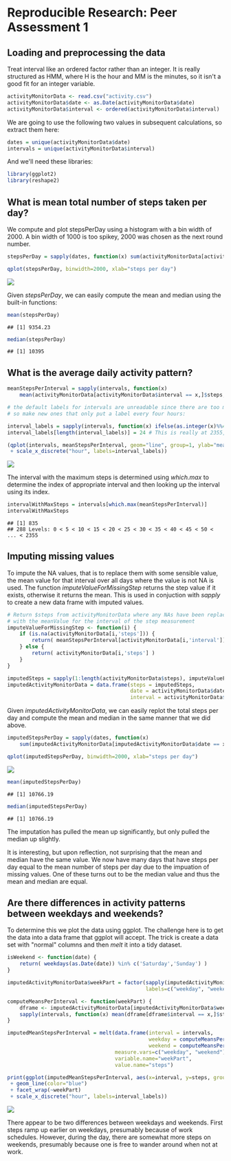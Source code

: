 # Reproducible Research: Peer Assessment 1


## Loading and preprocessing the data

Treat interval like an ordered factor rather than an integer. It is really structured as HMM, where H is the hour and MM is the
minutes, so it isn't a good fit for an integer variable.


```r
activityMonitorData <- read.csv("activity.csv")
activityMonitorData$date <- as.Date(activityMonitorData$date)
activityMonitorData$interval <- ordered(activityMonitorData$interval)
```

We are going to use the following two values in subsequent calculations, so extract them here:


```r
dates = unique(activityMonitorData$date)
intervals = unique(activityMonitorData$interval)
```

And we'll need these libraries:


```r
library(ggplot2)
library(reshape2)
```

## What is mean total number of steps taken per day?

We compute and plot stepsPerDay using a histogram with a bin width of 2000. A bin width of 1000 is too spikey, 2000 was 
chosen as the next round number. 



```r
stepsPerDay = sapply(dates, function(x) sum(activityMonitorData[activityMonitorData$date == x,]$steps, na.rm=TRUE))

qplot(stepsPerDay, binwidth=2000, xlab="steps per day")
```

![](PA1_template_files/figure-html/unnamed-chunk-4-1.png) 

Given  *stepsPerDay*, we can easily compute the mean and median using the built-in functions:


```r
mean(stepsPerDay)
```

```
## [1] 9354.23
```


```r
median(stepsPerDay)
```

```
## [1] 10395
```


## What is the average daily activity pattern?



```r
meanStepsPerInterval = sapply(intervals, function(x) 
    mean(activityMonitorData[activityMonitorData$interval == x,]$steps, na.rm=TRUE))

# the default labels for intervals are unreadable since there are too many in too small a space,
# so make new ones that only put a label every four hours:

interval_labels = sapply(intervals, function(x) ifelse(as.integer(x)%%48==1, (as.integer(x)-1)/12, ""))
interval_labels[length(interval_labels)] = 24 # This is really at 2355, but it makes things look better

(qplot(intervals, meanStepsPerInterval, geom="line", group=1, ylab="mean steps per interval")  
 + scale_x_discrete("hour", labels=interval_labels))
```

![](PA1_template_files/figure-html/unnamed-chunk-7-1.png) 

The interval with the maximum steps is determined using *which.max* to determine the 
index of appropriate interval and then looking up the interval using its index.


```r
intervalWithMaxSteps = intervals[which.max(meanStepsPerInterval)]
intervalWithMaxSteps
```

```
## [1] 835
## 288 Levels: 0 < 5 < 10 < 15 < 20 < 25 < 30 < 35 < 40 < 45 < 50 < ... < 2355
```


## Imputing missing values

To impute the NA values, that is to replace them with some sensible value, the mean value for that interval over all 
days where the value is not NA is used. The function *imputeValueForMissingStep* returns the step value if it exists, 
otherwise it returns the mean.  This is used in conjuction with *sapply* to create a new data frame with imputed values.


```r
# Return $steps from activityMonitorData where any NAs have been replaced
# with the meanValue for the interval of the step measurement
imputeValueForMissingStep <- function(i) {
    if (is.na(activityMonitorData[i,'steps'])) {
        return( meanStepsPerInterval[activityMonitorData[i,'interval']] )
    } else {
        return( activityMonitorData[i,'steps'] )
    }
}

imputedSteps = sapply(1:length(activityMonitorData$steps), imputeValueForMissingStep)
imputedActivityMonitorData = data.frame(steps = imputedSteps, 
                                        date = activityMonitorData$date, 
                                        interval = activityMonitorData$interval)
```

Given *imputedActivityMonitorData*, we can easily replot the total steps per day and compute the mean and median in the same manner
that we did above.



```r
imputedStepsPerDay = sapply(dates, function(x) 
    sum(imputedActivityMonitorData[imputedActivityMonitorData$date == x,]$steps, na.rm=TRUE))

qplot(imputedStepsPerDay, binwidth=2000, xlab="steps per day")
```

![](PA1_template_files/figure-html/unnamed-chunk-10-1.png) 


```r
mean(imputedStepsPerDay)
```

```
## [1] 10766.19
```


```r
median(imputedStepsPerDay)
```

```
## [1] 10766.19
```

The imputation has pulled the mean up significantly, but only pulled the median up slightly. 

It is interesting, but upon reflection, not surprising that the mean and median  have the same value. We now have 
many days that have steps per day equal to the mean number of steps per day due to the impuation of missing values. 
One of these turns out to be the median value and thus the mean and median are equal. 

## Are there differences in activity patterns between weekdays and weekends?

To determine this we plot the data using ggplot. The challenge here is to get the data into a data frame that ggplot will accept. 
The trick is create a data set with "normal" columns and then *melt* it into a tidy dataset.


```r
isWeekend <- function(date) {
    return( weekdays(as.Date(date)) %in% c('Saturday','Sunday') )
}

imputedActivityMonitorData$weekPart = factor(sapply(imputedActivityMonitorData$date, isWeekend), 
                                             labels=c("weekday", "weekend"))

computeMeansPerInterval <- function(weekPart) {
    dframe <- imputedActivityMonitorData[imputedActivityMonitorData$weekPart == weekPart,]
    sapply(intervals, function(x) mean(dframe[dframe$interval == x,]$steps))
}

imputedMeanStepsPerInterval = melt(data.frame(interval = intervals,
                                              weekday = computeMeansPerInterval("weekday"), 
                                              weekend = computeMeansPerInterval("weekend")),
                                   measure.vars=c("weekday", "weekend"), 
                                   variable.name="weekPart", 
                                   value.name="steps")
```


```r
print(ggplot(imputedMeanStepsPerInterval, aes(x=interval, y=steps, group=weekPart)) 
 + geom_line(color="blue") 
 + facet_wrap(~weekPart)
 + scale_x_discrete("hour", labels=interval_labels))
```

![](PA1_template_files/figure-html/unnamed-chunk-14-1.png) 

There appear to be two differences between weekdays and weekends. First steps ramp up earlier on weekdays, presumably because of
work schedules. However, during the day, there are somewhat more steps on weekends, presumably because one is free to wander 
around when not at work.
